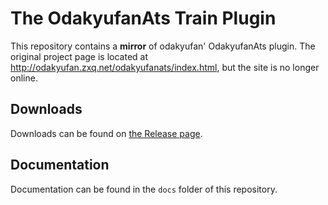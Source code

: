 # The OdakyufanAts Train Plugin

This repository contains a **mirror** of odakyufan' OdakyufanAts plugin. The original project page is located at http://odakyufan.zxq.net/odakyufanats/index.html, but the site is no longer online. 

## Downloads

Downloads can be found on [the Release page](https://github.com/joeyfoo/OdakyufanAts/releases).

## Documentation

Documentation can be found in the `docs` folder of this repository.  